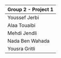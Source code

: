 | Group 2 - Project 1      |
|--------------------------|
| Youssef Jerbi |
| Alaa Touaibi |
| Mehdi Jendli |
| Nada Ben Wahada |
| Yousra Gritli |
